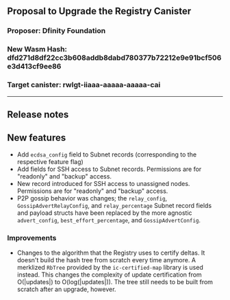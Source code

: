 ## Proposal to Upgrade the Registry Canister

### Proposer: Dfinity Foundation
### New Wasm Hash: dfd271d8df22cc3b608addb8dabd780377b72212e9e91bcf506e3d413cf9ee86
### Target canister: rwlgt-iiaaa-aaaaa-aaaaa-cai

---
## Release notes

## New features
* Add `ecdsa_config` field to Subnet records (corresponding to the respective feature flag)
* Add fields for SSH access to Subnet records. Permissions are for "readonly" and "backup" access.
* New record introduced for SSH access to unassigned nodes. Permissions are for "readonly" and "backup" access.
* P2P gossip behavior was changes; the `relay_config`, `GossipAdvertRelayConfig`, and `relay_percentage` Subnet record fields and payload structs have been replaced by the more agnostic `advert_config`, `best_effort_percentage`, and `GossipAdvertConfig`.

### Improvements
* Changes to the algorithm that the Registry uses to certify deltas. It doesn't build the hash tree from scratch every time anymore. A merklized `RbTree` provided by the `ic-certified-map` library is used instead. This changes the complexity of update certification from O(|updates|) to
O(log(|updates|)). The tree still needs to be built from scratch after an upgrade, however.
